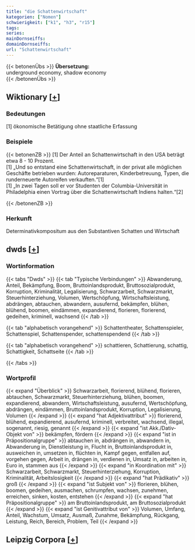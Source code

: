 ```yaml
---
title: "die Schattenwirtschaft"
kategorien: ["Nomen"]
schwierigkeit: ["k1", "h3", "r15"]
tags:
series:
mainDornseiffs:
domainDornseiffs:
url: "Schattenwirtschaft"
---
```


{{< betonenÜbs >}}
**Übersetzung:**  
underground  economy, shadow economy  
{{< /betonenÜbs >}}

## Wiktionary [[+](https://de.wiktionary.org/wiki/Schattenwirtschaft)]

### Bedeutungen
[1] ökonomische Betätigung ohne staatliche Erfassung  

### Beispiele
{{< betonenZB >}}
[1] Der Anteil an Schattenwirtschaft in den USA beträgt etwa 8 - 10 Prozent.  
[1] „Und so entstand eine Schattenwirtschaft, in der privat alle möglichen Geschäfte betrieben wurden: Autoreparaturen, Kinderbetreuung, Typen, die runderneuerte Autoreifen verkauften.“[1]  
[1] „In zwei Tagen soll er vor Studenten der Columbia-Universität in Philadelphia einen Vortrag über die Schattenwirtschaft Indiens halten.“[2]  

{{< /betonenZB >}}
### Herkunft
Determinativkompositum aus den Substantiven Schatten und Wirtschaft  



## dwds [[+](https://www.dwds.de/wb/Schattenwirtschaft)]

### Wortinformation
{{< tabs "Dwds" >}}
{{< tab "Typische Verbindungen" >}}
Abwanderung, Anteil, Bekämpfung, Boom, Bruttoinlandsprodukt, Bruttosozialprodukt, Korruption, Kriminalität, Legalisierung, Schwarzarbeit, Schwarzmarkt, Steuerhinterziehung, Volumen, Wertschöpfung, Wirtschaftsleistung, abdrängen, abtauchen, abwandern, ausufernd, bekämpfen, blühen, blühend, boomen, eindämmen, expandierend, florieren, florierend, gedeihen, kriminell, wachsend
{{< /tab >}}

{{< tab "alphabetisch vorangehend" >}}
Schattentheater, Schattenspieler, Schattenspiel, Schattenspender, schattenspendend
{{< /tab >}}

{{< tab "alphabetisch vorangehend" >}}
schattieren, Schattierung, schattig, Schattigkeit, Schattseite
{{< /tab >}}

{{< /tabs >}}

### Wortprofil
{{< expand "Überblick" >}} Schwarzarbeit, florierend, blühend, florieren, abtauchen, Schwarzmarkt, Steuerhinterziehung, blühen, boomen, expandierend, abwandern, Wirtschaftsleistung, ausufernd, Wertschöpfung, abdrängen, eindämmen, Bruttoinlandsprodukt, Korruption, Legalisierung, Volumen {{< /expand >}}
{{< expand "hat Adjektivattribut" >}} florierend, blühend, expandierend, ausufernd, kriminell, verbreitet, wachsend, illegal, sogenannt, riesig, genannt {{< /expand >}}
{{< expand "ist Akk./Dativ-Objekt von" >}} bekämpfen, fördern {{< /expand >}}
{{< expand "ist in Präpositionalgruppe" >}} abtauchen in, abdrängen in, abwandern in, Abwanderung in, Dienstleistung in, Flucht in, Bruttoinlandsprodukt in, ausweichen in, umsetzen in, flüchten in, Kampf gegen, entfallen auf, vorgehen gegen, Arbeit in, drängen in, verdienen in, Umsatz in, arbeiten in, Euro in, stammen aus {{< /expand >}}
{{< expand "in Koordination mit" >}} Schwarzarbeit, Schwarzmarkt, Steuerhinterziehung, Korruption, Kriminalität, Arbeitslosigkeit {{< /expand >}}
{{< expand "hat Prädikativ" >}} groß {{< /expand >}}
{{< expand "ist Subjekt von" >}} florieren, blühen, boomen, gedeihen, ausmachen, schrumpfen, wachsen, zunehmen, erreichen, sinken, kosten, entstehen {{< /expand >}}
{{< expand "hat Präpositionalgruppe" >}} am Bruttoinlandsprodukt, am Bruttosozialprodukt {{< /expand >}}
{{< expand "ist Genitivattribut von" >}} Volumen, Umfang, Anteil, Wachstum, Umsatz, Ausmaß, Zunahme, Bekämpfung, Rückgang, Leistung, Reich, Bereich, Problem, Teil {{< /expand >}}

## Leipzig Corpora [[+](https://corpora.uni-leipzig.de/en/res?word=Schattenwirtschaft&corpusId=deu_newscrawl-public_2018)]

